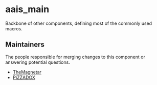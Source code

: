 aais_main
========

Backbone of other components, defining most of the commonly used macros.


## Maintainers

The people responsible for merging changes to this component or answering potential questions.

- [TheMagnetar](https://github.com/TheMagnetar)
- [PiZZADOX](https://github.com/PiZZAD0X)
